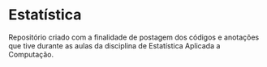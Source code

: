 # Estatística 
Repositório criado com a finalidade de postagem dos códigos e anotações que tive durante as aulas da disciplina de Estatística Aplicada a Computação.
